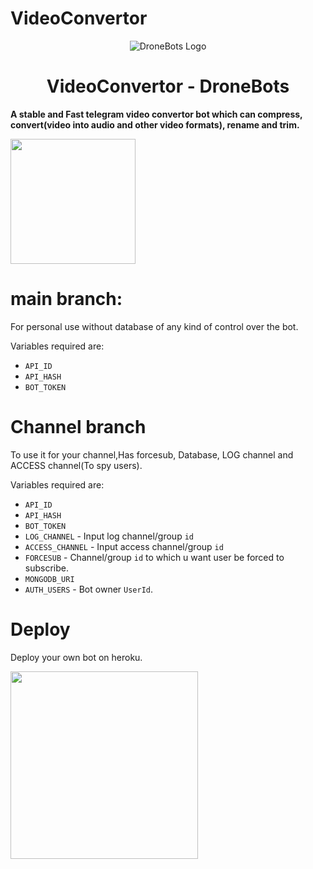# VideoConvertor

<p align="center">
  <img src="./resources/extras/logo_readme.jpg" alt="DroneBots Logo">
</p>
<h1 align="center">
  <b>VideoConvertor - DroneBots</b>
</h1>

<b>A stable and Fast telegram video convertor bot which can compress, convert(video into audio and other video formats), rename and trim.</b>   


<p><a href="https://heroku.com/deploy"> <img src="https://img.shields.io/badge/Telegram-Join%20Telegram%20Group-blueViolet?style=for-the-badge&logo=telegram" width="200""/></a></p>

# main branch:
For personal use without database of any kind of control over the bot.
  
Variables required are:
* `API_ID`
* `API_HASH`
* `BOT_TOKEN`

# Channel branch
To use it for your channel,Has forcesub, Database, LOG channel and ACCESS channel(To spy users).
  
Variables required are:
* `API_ID`
* `API_HASH`
* `BOT_TOKEN`
* `LOG_CHANNEL` - Input log channel/group `id`
* `ACCESS_CHANNEL` - Input access channel/group `id`
* `FORCESUB` - Channel/group `id` to which u want user be forced to subscribe.
* `MONGODB_URI`
* `AUTH_USERS` - Bot owner `UserId`.

# Deploy

Deploy your own bot on heroku.

<p><a href="https://heroku.com/deploy"> <img src="https://img.shields.io/badge/Deploy%20To%20Heroku-black?style=for-the-badge&logo=heroku" width="300""/></a></p>
